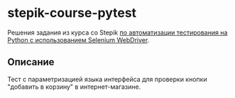 # stepik-course-pytest
Решения задания из курса со Stepik [по автоматизации тестирования на Python с использованием Selenium WebDriver](https://stepik.org/course/575/).

## Описание
Тест с параметризацией языка интерфейса для проверки кнопки "добавить в корзину" в интернет-магазине.
